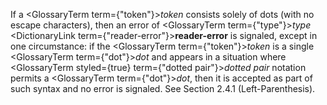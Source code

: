  



If a <GlossaryTerm  term={"token"}><i>token</i></GlossaryTerm> consists solely of dots (with no escape characters), then an error of <GlossaryTerm  term={"type"}><i>type</i></GlossaryTerm> <DictionaryLink  term={"reader-error"}><b>reader-error</b></DictionaryLink> is signaled, except in one circumstance: if the <GlossaryTerm  term={"token"}><i>token</i></GlossaryTerm> is a single <GlossaryTerm  term={"dot"}><i>dot</i></GlossaryTerm> and appears in a situation where <GlossaryTerm styled={true} term={"dotted pair"}><i>dotted pair</i></GlossaryTerm> notation permits a <GlossaryTerm  term={"dot"}><i>dot</i></GlossaryTerm>, then it is accepted as part of such syntax and no error is signaled. See Section 2.4.1 (Left-Parenthesis). 











